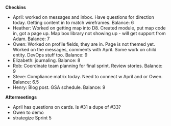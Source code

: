 **Checkins**
- April: worked on messages and inbox. Have questions for direction today. Getting content in to match wireframes. Balance: 6
- Heather: Worked on getting map into D8. Created module, put map code in, got a page up. Map box library not showing up - will get support from Adam. Balance: 7
- Owen: Worked on profile fields, they are in. Page is not themed yet. Worked on the messages, comments with April. Some work on child entity. DevOps stuff too. Balance: 9
- Elizabeth: journaling. Balance: 8
- Rob: Coordinate team planning for final sprint. Review stories. Balance: 9
- Steve: Compliance matrix today. Need to connect w April and or Owen. Balance: 6.5
- Henry: Blog post. GSA schedule. Balance: 9

**Aftermeetings**
- April has questions on cards. Is #31 a dupe of #33?
- Owen to demo
- strategize Sprint 5
